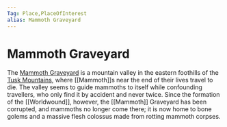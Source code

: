 ```yaml
---
Tag: Place,PlaceOfInterest
alias: Mammoth Graveyard
---
```

# Mammoth Graveyard
The [Mammoth Graveyard](https://pathfinderwiki.com/wiki/Mammoth_Graveyard_(Tusk_Mountains)) is a mountain valley in the eastern foothills of the [Tusk Mountains](Tusk-Mountains), where [[Mammoth]]s near the end of their lives travel to die. The valley seems to guide mammoths to itself while confounding travellers, who only find it by accident and never twice. Since the formation of the [[Worldwound]], however, the [[Mammoth]] Graveyard has been corrupted, and mammoths no longer come there; it is now home to bone golems and a massive flesh colossus made from rotting mammoth corpses.